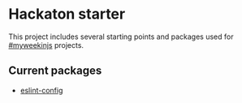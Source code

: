 # Hackaton starter

This project includes several starting points and packages used for [#myweekinjs](http://myweekinjs.com) projects.

## Current packages

- [eslint-config](./eslint-config)

